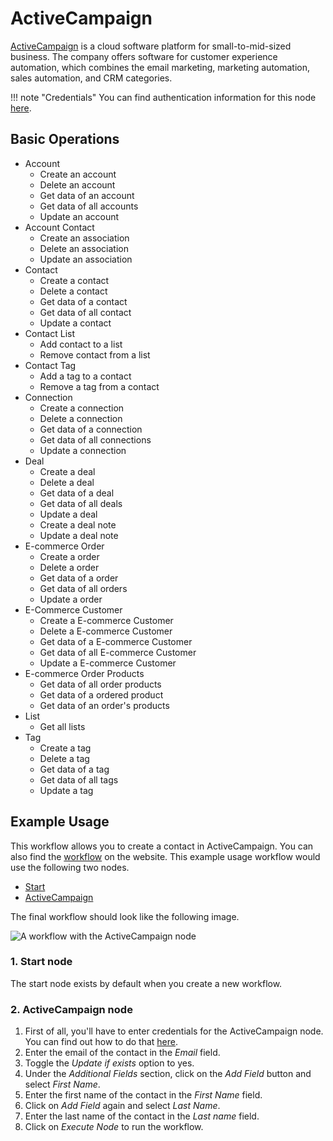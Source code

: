 # ActiveCampaign

[ActiveCampaign](https://www.activecampaign.com/) is a cloud software platform for small-to-mid-sized business. The company offers software for customer experience automation, which combines the email marketing, marketing automation, sales automation, and CRM categories.

!!! note "Credentials"
    You can find authentication information for this node [here](/integrations/builtin/credentials/activecampaign/).


## Basic Operations

* Account
    * Create an account
    * Delete an account
    * Get data of an account
    * Get data of all accounts
    * Update an account
* Account Contact
    * Create an association
    * Delete an association
    * Update an association
* Contact
    * Create a contact
    * Delete a contact
    * Get data of a contact
    * Get data of all contact
    * Update a contact
* Contact List
    * Add contact to a list
    * Remove contact from a list
* Contact Tag
    * Add a tag to a contact
    * Remove a tag from a contact
* Connection
    * Create a connection
    * Delete a connection
    * Get data of a connection
    * Get data of all connections
    * Update a connection
* Deal
    * Create a deal
    * Delete a deal
    * Get data of a deal
    * Get data of all deals
    * Update a deal
    * Create a deal note
    * Update a deal note
* E-commerce Order
    * Create a order
    * Delete a order
    * Get data of a order
    * Get data of all orders
    * Update a order
* E-Commerce Customer
    * Create a E-commerce Customer
    * Delete a E-commerce Customer
    * Get data of a E-commerce Customer
    * Get data of all E-commerce Customer
    * Update a E-commerce Customer
* E-commerce Order Products
    * Get data of all order products
    * Get data of a ordered product
    * Get data of an order's products
* List
    * Get all lists
* Tag
    * Create a tag
    * Delete a tag
    * Get data of a tag
    * Get data of all tags
    * Update a tag

## Example Usage

This workflow allows you to create a contact in ActiveCampaign. You can also find the [workflow](https://n8n.io/workflows/412) on the website. This example usage workflow would use the following two nodes.
- [Start](/integrations/builtin/core-nodes/n8n-nodes-base.start/)
- [ActiveCampaign]()

The final workflow should look like the following image.

![A workflow with the ActiveCampaign node](/_images/integrations/builtin/app-nodes/activecampaign/workflow.png)

### 1. Start node

The start node exists by default when you create a new workflow.

### 2. ActiveCampaign node

1. First of all, you'll have to enter credentials for the ActiveCampaign node. You can find out how to do that [here](/integrations/builtin/credentials/activecampaign/).
2. Enter the email of the contact in the *Email* field.
3. Toggle the *Update if exists* option to yes.
4. Under the *Additional Fields* section, click on the *Add Field* button and select *First Name*.
5. Enter the first name of the contact in the *First Name* field.
6. Click on *Add Field* again and select *Last Name*.
7. Enter the last name of the contact in the *Last name* field.
8. Click on *Execute Node* to run the workflow.
